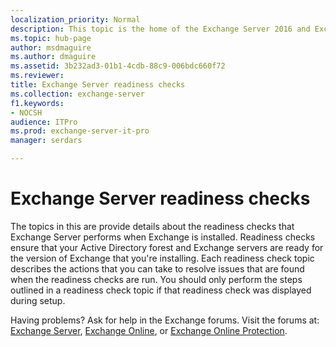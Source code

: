 ```yaml
---
localization_priority: Normal
description: This topic is the home of the Exchange Server 2016 and Exchange Server 2016 readiness checks that you might encounter during the installation of Exchange 2016 or Exchange 2019
ms.topic: hub-page
author: msdmaguire
ms.author: dmaguire
ms.assetid: 3b232ad3-01b1-4cdb-88c9-006bdc660f72
ms.reviewer: 
title: Exchange Server readiness checks
ms.collection: exchange-server
f1.keywords:
- NOCSH
audience: ITPro
ms.prod: exchange-server-it-pro
manager: serdars

---
```


# Exchange Server readiness checks

The topics in this are provide details about the readiness checks that Exchange Server performs when Exchange is installed. Readiness checks ensure that your Active Directory forest and Exchange servers are ready for the version of Exchange that you're installing. Each readiness check topic describes the actions that you can take to resolve issues that are found when the readiness checks are run. You should only perform the steps outlined in a readiness check topic if that readiness check was displayed during setup.

Having problems? Ask for help in the Exchange forums. Visit the forums at: [Exchange Server](https://social.technet.microsoft.com/forums/office/home?category=exchangeserver), [Exchange Online](https://social.technet.microsoft.com/forums/msonline/home?forum=onlineservicesexchange), or [Exchange Online Protection](https://social.technet.microsoft.com/forums/forefront/home?forum=FOPE).
